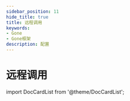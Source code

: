 ```yaml
---
sidebar_position: 11
hide_title: true
title: 远程调用
keywords:
- Gone
- Gone框架
description: 配置
---
```


# 远程调用


import DocCardList from '@theme/DocCardList';

<DocCardList />